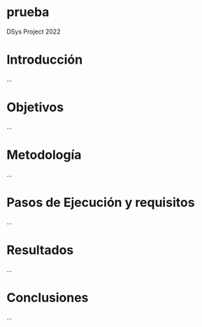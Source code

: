 # prueba
DSys Project 2022


# Introducción
...



# Objetivos
...



# Metodología
...



# Pasos de Ejecución y requisitos
...



# Resultados
...



# Conclusiones
...


